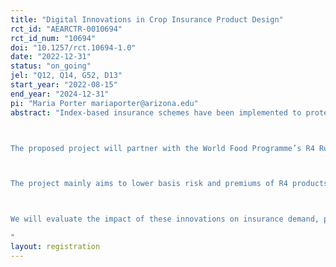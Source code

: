 ```yaml
---
title: "Digital Innovations in Crop Insurance Product Design"
rct_id: "AEARCTR-0010694"
rct_id_num: "10694"
doi: "10.1257/rct.10694-1.0"
date: "2022-12-31"
status: "on_going"
jel: "Q12, Q14, G52, D13"
start_year: "2022-08-15"
end_year: "2024-12-31"
pi: "Maria Porter mariaporter@arizona.edu"
abstract: "Index-based insurance schemes have been implemented to protect smallholder farmers against agricultural losses, but basis risk and delays in insurance payouts suppress demand for such products, fostering mistrust in insurance when insured farmers experience crop losses and do not receive a (timely) payout. 

The proposed project will partner with the World Food Programme’s R4 Rural Resilience Initiative in Ethiopia and researchers from the Ethiopian Institute for Agricultural Research, Bahir Dar University, the University of Arizona, the International Food Policy Research Institute, and the University of Manchester.

The project mainly aims to lower basis risk and premiums of R4 products and improve timing of payouts. While (drought tolerant) improved seeds are promoted through trial packs to reduce production risks, picture-based insurance (PBI) is introduced to reduce basis risk. Mobile banking will be adopted to facilitate more timely payouts to farmers, so that farmers can use insurance payouts to mitigate further crop losses. Biophysical crop simulations of the impacts that drought-tolerant varieties promoted through the project can have on agricultural risk management will help optimize index design and lower premiums for farmers adopting risk-reducing technologies and practices.

We will evaluate the impact of these innovations on insurance demand, productivity, profitability, risk mitigation, consumption smoothing and resilience, by randomizing the types of products/interventions being offered across villages.
"
layout: registration
---
```


